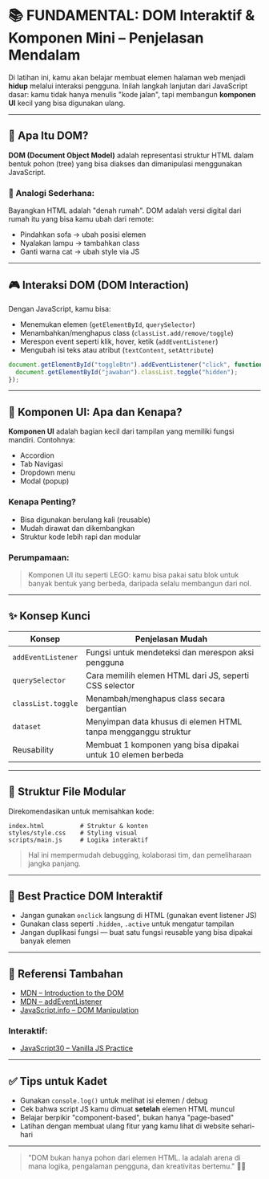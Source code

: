 # 📚 FUNDAMENTAL: DOM Interaktif & Komponen Mini – Penjelasan Mendalam

Di latihan ini, kamu akan belajar membuat elemen halaman web menjadi **hidup** melalui interaksi pengguna. Inilah langkah lanjutan dari JavaScript dasar: kamu tidak hanya menulis "kode jalan", tapi membangun **komponen UI** kecil yang bisa digunakan ulang.

---

## 🧠 Apa Itu DOM?

**DOM (Document Object Model)** adalah representasi struktur HTML dalam bentuk pohon (tree) yang bisa diakses dan dimanipulasi menggunakan JavaScript.

### 🧱 Analogi Sederhana:

Bayangkan HTML adalah "denah rumah". DOM adalah versi digital dari rumah itu yang bisa kamu ubah dari remote:

- Pindahkan sofa → ubah posisi elemen
- Nyalakan lampu → tambahkan class
- Ganti warna cat → ubah style via JS

---

## 🎮 Interaksi DOM (DOM Interaction)

Dengan JavaScript, kamu bisa:

- Menemukan elemen (`getElementById`, `querySelector`)
- Menambahkan/menghapus class (`classList.add/remove/toggle`)
- Merespon event seperti klik, hover, ketik (`addEventListener`)
- Mengubah isi teks atau atribut (`textContent`, `setAttribute`)

```js
document.getElementById("toggleBtn").addEventListener("click", function() {
  document.getElementById("jawaban").classList.toggle("hidden");
});
```

---

## 🔁 Komponen UI: Apa dan Kenapa?

**Komponen UI** adalah bagian kecil dari tampilan yang memiliki fungsi mandiri. Contohnya:

- Accordion
- Tab Navigasi
- Dropdown menu
- Modal (popup)

### Kenapa Penting?

- Bisa digunakan berulang kali (reusable)
- Mudah dirawat dan dikembangkan
- Struktur kode lebih rapi dan modular

### Perumpamaan:

> Komponen UI itu seperti LEGO: kamu bisa pakai satu blok untuk banyak bentuk yang berbeda, daripada selalu membangun dari nol.

---

## ✨ Konsep Kunci

| Konsep             | Penjelasan Mudah                                               |
| ------------------ | -------------------------------------------------------------- |
| `addEventListener` | Fungsi untuk mendeteksi dan merespon aksi pengguna             |
| `querySelector`    | Cara memilih elemen HTML dari JS, seperti CSS selector         |
| `classList.toggle` | Menambah/menghapus class secara bergantian                     |
| `dataset`          | Menyimpan data khusus di elemen HTML tanpa mengganggu struktur |
| Reusability        | Membuat 1 komponen yang bisa dipakai untuk 10 elemen berbeda   |

---

## 🧭 Struktur File Modular

Direkomendasikan untuk memisahkan kode:

```
index.html          # Struktur & konten
styles/style.css    # Styling visual
scripts/main.js     # Logika interaktif
```

> Hal ini mempermudah debugging, kolaborasi tim, dan pemeliharaan jangka panjang.

---

## 📌 Best Practice DOM Interaktif

- Jangan gunakan `onclick` langsung di HTML (gunakan event listener JS)
- Gunakan class seperti `.hidden`, `.active` untuk mengatur tampilan
- Jangan duplikasi fungsi — buat satu fungsi reusable yang bisa dipakai banyak elemen

---

## 🔗 Referensi Tambahan

- [MDN – Introduction to the DOM](https://developer.mozilla.org/en-US/docs/Web/API/Document_Object_Model/Introduction)
- [MDN – addEventListener](https://developer.mozilla.org/en-US/docs/Web/API/EventTarget/addEventListener)
- [JavaScript.info – DOM Manipulation](https://javascript.info/dom-nodes)

### Interaktif:

- [JavaScript30 – Vanilla JS Practice](https://javascript30.com/)

---

## ✅ Tips untuk Kadet

- Gunakan `console.log()` untuk melihat isi elemen / debug
- Cek bahwa script JS kamu dimuat **setelah** elemen HTML muncul
- Belajar berpikir "component-based", bukan hanya "page-based"
- Latihan dengan membuat ulang fitur yang kamu lihat di website sehari-hari

---

> "DOM bukan hanya pohon dari elemen HTML. Ia adalah arena di mana logika, pengalaman pengguna, dan kreativitas bertemu." 🌳✨

